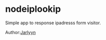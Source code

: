 nodeiplookip
============
Simple app to response ipadresss form visitor.

Author:[Jarlyyn](http://jarln.net)
